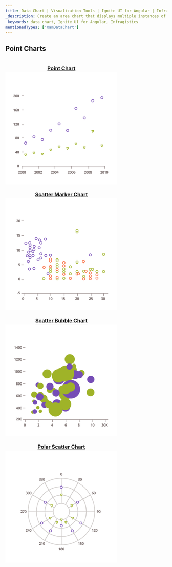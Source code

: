 ```yaml
---
title: Data Chart | Visualization Tools | Ignite UI for Angular | Infragistics | Point Chart
_description: Create an area chart that displays multiple instances of visual elements in the same plot area in order to create composite chart views.
_keywords: data chart, Ignite UI for Angular, Infragistics
mentionedTypes: ['XamDataChart']
---
```


## Point Charts

<section class="feature__container">
    <style>
        .linkContent {
            display: flex;
            flex-flow: column;
            align-items: center;
        }
        .link {
            display: inline-block;
            font-size: 1.0rem;
        }
        img {
            width: 350px;
            height: 350px;
            margin-top: -20px;
        }
    </style>
    <body>
        <a class="link" href="data-chart-type-category-point-series.md">
            <div class="linkContent" >
                <h4>Point Chart</h4>
                <img src="../images/charts/data-chart-type-category-point-series.png">
            </div>
        </a>
        <a class="link" href="data-chart-type-scatter-point-series.md">
            <div class="linkContent">
                <h4>Scatter Marker Chart</h4>
                <img src="../images/charts/data-chart-type-scatter-point-series.png">
            </div>
        </a>
        <a class="link" href="data-chart-type-scatter-bubble-series.md">
            <div class="linkContent">
                <h4>Scatter Bubble Chart</h4>
                <img src="../images/charts/data-chart-type-scatter-bubble-series.png">
            </div>
        </a>
        <a class="link" href="data-chart-type-polar-scatter-series.md">
            <div class="linkContent">
                <h4>Polar Scatter Chart</h4>
                <img src="../images/charts/data-chart-type-polar-scatter-series.png">
            </div>
        </a>
        <!-- <a class="link" href="data-chart-type-scatter-hd-series.md">
            <div class="linkContent">
                <h4>Scatter High Density Chart</h4>
                <img src="../images/charts/data-chart-type-scatter-hd-series.png">
            </div>
        </a> -->
    </body>
</section>

